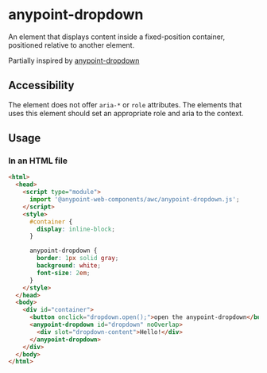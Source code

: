 # anypoint-dropdown

An element that displays content inside a fixed-position container, positioned relative to another element.

Partially inspired by [anypoint-dropdown](https://github.com/PolymerElements/anypoint-dropdown)

## Accessibility

The element does not offer `aria-*` or `role` attributes. The elements that uses this element should set an appropriate role and aria to the context.

## Usage

### In an HTML file

```html
<html>
  <head>
    <script type="module">
      import '@anypoint-web-components/awc/anypoint-dropdown.js';
    </script>
    <style>
      #container {
        display: inline-block;
      }

      anypoint-dropdown {
        border: 1px solid gray;
        background: white;
        font-size: 2em;
      }
    </style>
  </head>
  <body>
    <div id="container">
      <button onclick="dropdown.open();">open the anypoint-dropdown</button>
      <anypoint-dropdown id="dropdown" noOverlap>
        <div slot="dropdown-content">Hello!</div>
      </anypoint-dropdown>
    </div>
  </body>
</html>
```
